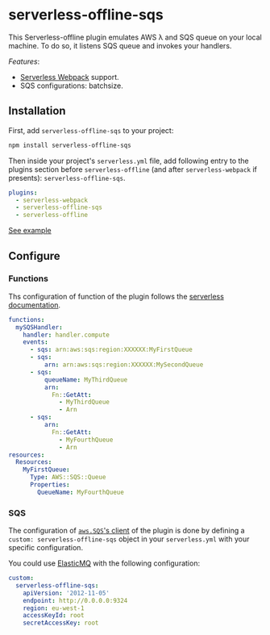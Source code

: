# serverless-offline-sqs

This Serverless-offline plugin emulates AWS λ and SQS queue on your local machine. To do so, it listens SQS queue and invokes your handlers.

*Features*:
- [Serverless Webpack](https://github.com/serverless-heaven/serverless-webpack/) support.
- SQS configurations: batchsize.

## Installation

First, add `serverless-offline-sqs` to your project:

```sh
npm install serverless-offline-sqs
```

Then inside your project's `serverless.yml` file, add following entry to the plugins section before `serverless-offline` (and after `serverless-webpack` if presents): `serverless-offline-sqs`.

```yml
plugins:
  - serverless-webpack
  - serverless-offline-sqs
  - serverless-offline
```

[See example](./example/README.md)

## Configure

### Functions

Ths configuration of function of the plugin follows the [serverless documentation](https://serverless.com/framework/docs/providers/aws/events/sqs/).

```yml
functions:
  mySQSHandler:
    handler: handler.compute
    events:
      - sqs: arn:aws:sqs:region:XXXXXX:MyFirstQueue
      - sqs:
          arn: arn:aws:sqs:region:XXXXXX:MySecondQueue
      - sqs:
          queueName: MyThirdQueue
          arn:
            Fn::GetAtt:
              - MyThirdQueue
              - Arn
      - sqs:
          arn:
            Fn::GetAtt:
              - MyFourthQueue
              - Arn
resources:
  Resources:
    MyFirstQueue:
      Type: AWS::SQS::Queue
      Properties:
        QueueName: MyFourthQueue
```

### SQS

The configuration of [`aws.SQS`'s client](https://docs.aws.amazon.com/AWSJavaScriptSDK/latest/AWS/SQS.html#constructor-property) of the plugin is done by defining a `custom: serverless-offline-sqs` object in your `serverless.yml` with your specific configuration.

You could use [ElasticMQ](https://github.com/adamw/elasticmq) with the following configuration:

```yml
custom:
  serverless-offline-sqs:
    apiVersion: '2012-11-05'
    endpoint: http://0.0.0.0:9324
    region: eu-west-1
    accessKeyId: root
    secretAccessKey: root
```